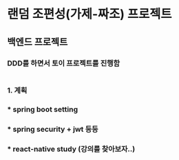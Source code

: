 # 랜덤 조편성(가제-짜조) 프로젝트 

## 백엔드 프로젝트

### DDD를 하면서 토이 프로젝트를 진행함
#
### 1. 계획
### * spring boot setting 
### * spring security + jwt 등등 
### * react-native study (강의를 찾아보자..) 
### 
